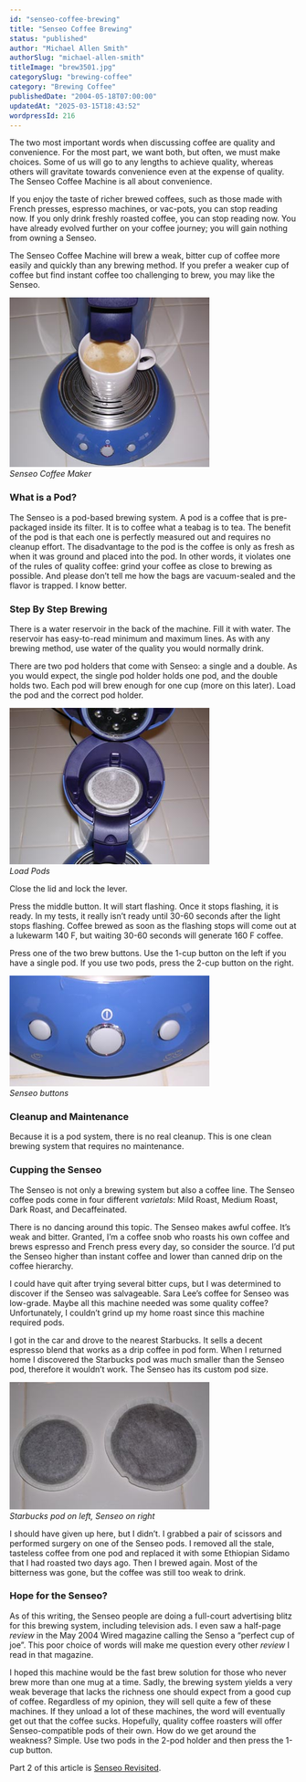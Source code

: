 ```yaml
---
id: "senseo-coffee-brewing"
title: "Senseo Coffee Brewing"
status: "published"
author: "Michael Allen Smith"
authorSlug: "michael-allen-smith"
titleImage: "brew3501.jpg"
categorySlug: "brewing-coffee"
category: "Brewing Coffee"
publishedDate: "2004-05-18T07:00:00"
updatedAt: "2025-03-15T18:43:52"
wordpressId: 216
---
```


The two most important words when discussing coffee are quality and convenience. For the most part, we want both, but often, we must make choices. Some of us will go to any lengths to achieve quality, whereas others will gravitate towards convenience even at the expense of quality. The Senseo Coffee Machine is all about convenience.

If you enjoy the taste of richer brewed coffees, such as those made with French presses, espresso machines, or vac-pots, you can stop reading now. If you only drink freshly roasted coffee, you can stop reading now. You have already evolved further on your coffee journey; you will gain nothing from owning a Senseo.

The Senseo Coffee Machine will brew a weak, bitter cup of coffee more easily and quickly than any brewing method. If you prefer a weaker cup of coffee but find instant coffee too challenging to brew, you may like the Senseo.

![Senseo Coffee Maker](brew3501.jpg)  
*Senseo Coffee Maker*

### What is a Pod?

The Senseo is a pod-based brewing system. A pod is a coffee that is pre-packaged inside its filter. It is to coffee what a teabag is to tea. The benefit of the pod is that each one is perfectly measured out and requires no cleanup effort. The disadvantage to the pod is the coffee is only as fresh as when it was ground and placed into the pod. In other words, it violates one of the rules of quality coffee: grind your coffee as close to brewing as possible. And please don’t tell me how the bags are vacuum-sealed and the flavor is trapped. I know better.

### Step By Step Brewing

There is a water reservoir in the back of the machine. Fill it with water. The reservoir has easy-to-read minimum and maximum lines. As with any brewing method, use water of the quality you would normally drink.

There are two pod holders that come with Senseo: a single and a double. As you would expect, the single pod holder holds one pod, and the double holds two. Each pod will brew enough for one cup (more on this later). Load the pod and the correct pod holder.

![Load Pods](load350.jpg)  
*Load Pods*

Close the lid and lock the lever.

Press the middle button. It will start flashing. Once it stops flashing, it is ready. In my tests, it really isn’t ready until 30-60 seconds after the light stops flashing. Coffee brewed as soon as the flashing stops will come out at a lukewarm 140 F, but waiting 30-60 seconds will generate 160 F coffee.

Press one of the two brew buttons. Use the 1-cup button on the left if you have a single pod. If you use two pods, press the 2-cup button on the right.

![Senseo buttons](buttons350.jpg)  
*Senseo buttons*

### Cleanup and Maintenance

Because it is a pod system, there is no real cleanup. This is one clean brewing system that requires no maintenance.

### Cupping the Senseo

The Senseo is not only a brewing system but also a coffee line. The Senseo coffee pods come in four different *varietals*: Mild Roast, Medium Roast, Dark Roast, and Decaffeinated.

There is no dancing around this topic. The Senseo makes awful coffee. It’s weak and bitter. Granted, I’m a coffee snob who roasts his own coffee and brews espresso and French press every day, so consider the source. I’d put the Senseo higher than instant coffee and lower than canned drip on the coffee hierarchy.

I could have quit after trying several bitter cups, but I was determined to discover if the Senseo was salvageable. Sara Lee’s coffee for Senseo was low-grade. Maybe all this machine needed was some quality coffee? Unfortunately, I couldn’t grind up my home roast since this machine required pods.

I got in the car and drove to the nearest Starbucks. It sells a decent espresso blend that works as a drip coffee in pod form. When I returned home I discovered the Starbucks pod was much smaller than the Senseo pod, therefore it wouldn’t work. The Senseo has its custom pod size.

![Senseo and Starbucks pods](pods3501.jpg)  
*Starbucks pod on left, Senseo on right*

I should have given up here, but I didn’t. I grabbed a pair of scissors and performed surgery on one of the Senseo pods. I removed all the stale, tasteless coffee from one pod and replaced it with some Ethiopian Sidamo that I had roasted two days ago. Then I brewed again. Most of the bitterness was gone, but the coffee was still too weak to drink.

### Hope for the Senseo?

As of this writing, the Senseo people are doing a full-court advertising blitz for this brewing system, including television ads. I even saw a half-page *review* in the May 2004 Wired magazine calling the Senso a “perfect cup of joe”. This poor choice of words will make me question every other *review* I read in that magazine.

I hoped this machine would be the fast brew solution for those who never brew more than one mug at a time. Sadly, the brewing system yields a very weak beverage that lacks the richness one should expect from a good cup of coffee. Regardless of my opinion, they will sell quite a few of these machines. If they unload a lot of these machines, the word will eventually get out that the coffee sucks. Hopefully, quality coffee roasters will offer Senseo-compatible pods of their own. How do we get around the weakness? Simple. Use two pods in the 2-pod holder and then press the 1-cup button.

Part 2 of this article is [Senseo Revisited](/senseo-coffee-brewing-revisited/).
